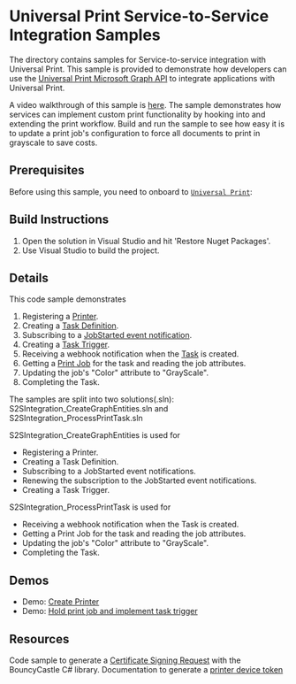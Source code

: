 # Universal Print Service-to-Service Integration Samples

The directory contains samples for Service-to-service integration with Universal Print. This sample is provided to demonstrate how developers can use the [Universal Print Microsoft Graph API](https://aka.ms/UPGraphDocs) to integrate applications with Universal Print.

A video walkthrough of this sample is [here](https://aka.ms/UPDevResources). The sample demonstrates how services can implement custom print functionality by hooking into and extending the print workflow. Build and run the sample to see how easy it is to update a print job's configuration to force all documents to print in grayscale to save costs.

## Prerequisites
Before using this sample, you need to onboard to [`Universal Print`](https://aka.ms/UPDocs):

## Build Instructions
1. Open the solution in Visual Studio and hit 'Restore Nuget Packages'.
2. Use Visual Studio to build the project.

## Details
This code sample demonstrates
1. Registering a [Printer](https://docs.microsoft.com/en-us/graph/api/resources/printer?view=graph-rest-1.0).
2. Creating a [Task Definition](https://docs.microsoft.com/en-us/graph/api/resources/printtaskdefinition?view=graph-rest-1.0).
3. Subscribing to a [JobStarted event notification](https://docs.microsoft.com/en-us/graph/universal-print-webhook-notifications#create-subscription-printtask-triggered-jobstarted-event).
4. Creating a [Task Trigger](https://docs.microsoft.com/en-us/graph/api/resources/printtasktrigger?view=graph-rest-1.0).
5. Receiving a webhook notification when the [Task](https://docs.microsoft.com/en-us/graph/api/resources/printtask?view=graph-rest-1.0) is created.
6. Getting a [Print Job](https://docs.microsoft.com/en-us/graph/api/resources/printjob?view=graph-rest-1.0) for the task and reading the job attributes.
7. Updating the job's "Color" attribute to "GrayScale".
8. Completing the Task.

The samples are split into two solutions(.sln): S2SIntegration_CreateGraphEntities.sln and S2SIntegration_ProcessPrintTask.sln

S2SIntegration_CreateGraphEntities is used for
- Registering a Printer.
- Creating a Task Definition.
- Subscribing to a JobStarted event notifications.
- Renewing the subscription to the JobStarted event notifications.
- Creating a Task Trigger.

S2SIntegration_ProcessPrintTask is used for
- Receiving a webhook notification when the Task is created.
- Getting a Print Job for the task and reading the job attributes.
- Updating the job's "Color" attribute to "GrayScale".
- Completing the Task.

## Demos
- Demo: [Create Printer]()
- Demo: [Hold print job and implement task trigger]()

## Resources
Code sample to generate a [Certificate Signing Request](https://docs.microsoft.com/en-us/universal-print/hardware/universal-print-oem-certificate-signing-request) with the BouncyCastle C# library.
Documentation to generate a [printer device token](https://docs.microsoft.com/en-us/universal-print/hardware/universal-print-oem-printer-registration#3-getting-printer-token)